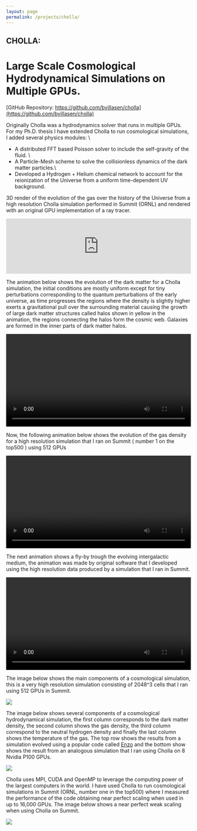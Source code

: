 ```yaml
---
layout: page
permalink: /projects/cholla/
---
```


<h2>  CHOLLA:  </h2> 
<h1> Large Scale Cosmological Hydrodynamical Simulations on Multiple GPUs. </h1>



[GitHub Repository: https://github.com/bvillasen/cholla](https://github.com/bvillasen/cholla)


Originally Cholla was a hydrodynamics solver that runs in multiple GPUs. For my Ph.D. thesis I have extended Cholla to run cosmological simulations, I added several physics modules: \\
 - A distributed FFT based Poisson solver to  include the self-gravity of the fluid. \\
 - A Particle-Mesh scheme to solve the collisionless dynamics of the dark matter particles.\\
 - Developed a Hydrogen + Helium chemical network to account for the reionization of the Universe from a uniform time-dependent UV background.
 
 3D render of the evolution of the gas over the history of the Universe from a high resolution Cholla simulation performed in Summit (ORNL) and rendered with an original GPU implementation of a ray tracer.  
 
 <iframe width="100%" height="auto" src="https://www.youtube.com/embed/oHn1oOX-OHA" frameborder="0" allow="autoplay; encrypted-media" allowfullscreen></iframe>
 
 The animation below shows the evolution of the dark matter for a Cholla simulation, the initial conditions are mostly uniform except for tiny perturbations corresponding to the quantum perturbations of the early universe, as time progresses the regions where the density is slightly higher exerts a gravitational pull over the surrounding material causing the growth of large dark matter structures called halos shown in yellow in the animation, the regions connecting the halos form the cosmic web. Galaxies are formed in the inner parts of dark matter halos.        

 
 <div style="text-align: center">
 <video src="{{ site.url }}assets/videos/dm_gas_density_50Mpc_new.mp4" width="100%"  height="auto" controls preload> </video>
 </div>
 
 Now, the following animation below shows the evolution of the gas density for a high resolution simulation that I ran on Summit ( number 1 on the top500 ) using 512 GPUs
 
 
 <div style="text-align: center">
 <video src="{{ site.url }}assets/videos/gas_density_temperature_50Mpc_new.mp4" width="100%"  height="auto" controls preload> </video>
 </div>
 
 
The next animation shows a fly-by trough the evolving intergalactic medium, the animation was made by original software that  I developed using the high resolution data produced by a simulation that I ran in Summit.

<div style="text-align: center">
<video src="{{ site.url }}assets/videos/cosmo_fly_4k.mp4" width="100%"  height="auto" controls preload> </video>
</div>


The image below shows the main components of a cosmological simulation, this is a very high resolution simulation consisting of 2048^3 cells that I ran using 512 GPUs in Summit. 


<img src="{{ site.url }}assets/images/image_composed_dm_white.png">






  
 The image below shows several components of a cosmological hydrodynamical simulation, the first column corresponds to the dark matter density, the second column shows the gas density, the third column correspond to the neutral hydrogen density and finally the last column shows the temperature of the gas. The top row shows the results from a simulation evolved using a popular code called [Enzo](https://enzo-project.org/) and the bottom show shows the result from an analogous simulation that I ran using Cholla on 8 Nvidia P100 GPUs.
  
 <img src="{{ site.url }}assets/images/projection_deep_1.png">



Cholla uses MPI, CUDA and OpenMP to leverage the computing power of the largest computers in the world. I have used Cholla to run cosmological simulations in Summit (ORNL, number one in the top500) where I measured the performance of the code obtaining near perfect scaling when used in up to 16,000 GPUs. The image below shows a near perfect weak scaling when using Cholla on Summit. 


<img src="{{ site.url }}assets/images/weak_scaling.png">

